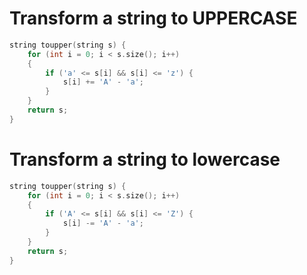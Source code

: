 # Transform a string to UPPERCASE

```c++
string toupper(string s) {
    for (int i = 0; i < s.size(); i++)
    {
        if ('a' <= s[i] && s[i] <= 'z') {
            s[i] += 'A' - 'a';
        }
    }
    return s;
}
```

# Transform a string to lowercase

```c++
string toupper(string s) {
    for (int i = 0; i < s.size(); i++)
    {
        if ('A' <= s[i] && s[i] <= 'Z') {
            s[i] -= 'A' - 'a';
        }
    }
    return s;
}
```
